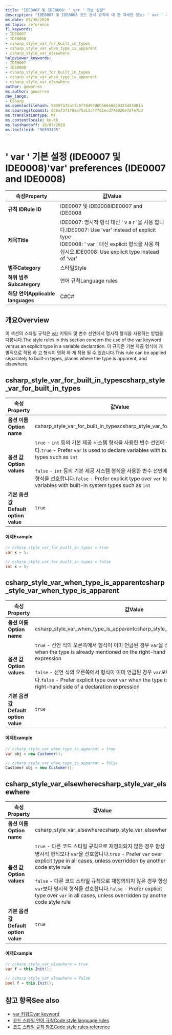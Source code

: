 ```yaml
---
title: "IDE0007 및 IDE0008: ' var ' 기본 설정"
description: "IDE0007 및 IDE0008 코드 분석 규칙에 대 한 자세한 정보: ' var ' 기본 설정"
ms.date: 09/30/2020
ms.topic: reference
f1_keywords:
- IDE0007
- IDE0008
- csharp_style_var_for_built_in_types
- csharp_style_var_when_type_is_apparent
- csharp_style_var_elsewhere
helpviewer_keywords:
- IDE0007
- IDE0008
- csharp_style_var_for_built_in_types
- csharp_style_var_when_type_is_apparent
- csharp_style_var_elsewhere
author: gewarren
ms.author: gewarren
dev_langs:
- CSharp
ms.openlocfilehash: 98597a75a1fc0f78497d6b566e8d29323d83401a
ms.sourcegitcommit: 636af37170ae75a11c4f7d1ecd770820e7dfe7bd
ms.translationtype: MT
ms.contentlocale: ko-KR
ms.lasthandoff: 10/07/2020
ms.locfileid: "96593195"
---
```

# <a name="var-preferences-ide0007-and-ide0008"></a><span data-ttu-id="cd0b7-103">' var ' 기본 설정 (IDE0007 및 IDE0008)</span><span class="sxs-lookup"><span data-stu-id="cd0b7-103">'var' preferences (IDE0007 and IDE0008)</span></span>

|<span data-ttu-id="cd0b7-104">속성</span><span class="sxs-lookup"><span data-stu-id="cd0b7-104">Property</span></span>|<span data-ttu-id="cd0b7-105">값</span><span class="sxs-lookup"><span data-stu-id="cd0b7-105">Value</span></span>|
|-|-|
| <span data-ttu-id="cd0b7-106">**규칙 ID**</span><span class="sxs-lookup"><span data-stu-id="cd0b7-106">**Rule ID**</span></span> | <span data-ttu-id="cd0b7-107">IDE0007 및 IDE0008</span><span class="sxs-lookup"><span data-stu-id="cd0b7-107">IDE0007 and IDE0008</span></span> |
| <span data-ttu-id="cd0b7-108">**제목**</span><span class="sxs-lookup"><span data-stu-id="cd0b7-108">**Title**</span></span> | <span data-ttu-id="cd0b7-109">IDE0007: 명시적 형식 대신 ' v a r '을 사용 합니다.</span><span class="sxs-lookup"><span data-stu-id="cd0b7-109">IDE0007: Use 'var' instead of explicit type</span></span><br/> <span data-ttu-id="cd0b7-110">IDE0008: ' var ' 대신 explicit 형식을 사용 하십시오.</span><span class="sxs-lookup"><span data-stu-id="cd0b7-110">IDE0008: Use explicit type instead of 'var'</span></span> |
| <span data-ttu-id="cd0b7-111">**범주**</span><span class="sxs-lookup"><span data-stu-id="cd0b7-111">**Category**</span></span> | <span data-ttu-id="cd0b7-112">스타일</span><span class="sxs-lookup"><span data-stu-id="cd0b7-112">Style</span></span> |
| <span data-ttu-id="cd0b7-113">**하위 범주**</span><span class="sxs-lookup"><span data-stu-id="cd0b7-113">**Subcategory**</span></span> | <span data-ttu-id="cd0b7-114">언어 규칙</span><span class="sxs-lookup"><span data-stu-id="cd0b7-114">Language rules</span></span> |
| <span data-ttu-id="cd0b7-115">**해당 언어**</span><span class="sxs-lookup"><span data-stu-id="cd0b7-115">**Applicable languages**</span></span> | <span data-ttu-id="cd0b7-116">C#</span><span class="sxs-lookup"><span data-stu-id="cd0b7-116">C#</span></span> |

## <a name="overview"></a><span data-ttu-id="cd0b7-117">개요</span><span class="sxs-lookup"><span data-stu-id="cd0b7-117">Overview</span></span>

<span data-ttu-id="cd0b7-118">이 섹션의 스타일 규칙은 [var](../../../csharp/language-reference/keywords/var.md) 키워드 및 변수 선언에서 명시적 형식을 사용하는 방법을 다룹니다.</span><span class="sxs-lookup"><span data-stu-id="cd0b7-118">The style rules in this section concern the use of the [var](../../../csharp/language-reference/keywords/var.md) keyword versus an explicit type in a variable declaration.</span></span> <span data-ttu-id="cd0b7-119">이 규칙은 기본 제공 형식에 개별적으로 적용 하 고 형식이 명확 하 게 적용 될 수 있습니다.</span><span class="sxs-lookup"><span data-stu-id="cd0b7-119">This rule can be applied separately to built-in types, places where the type is apparent, and elsewhere.</span></span>

## <a name="csharp_style_var_for_built_in_types"></a><span data-ttu-id="cd0b7-120">csharp_style_var_for_built_in_types</span><span class="sxs-lookup"><span data-stu-id="cd0b7-120">csharp_style_var_for_built_in_types</span></span>

|<span data-ttu-id="cd0b7-121">속성</span><span class="sxs-lookup"><span data-stu-id="cd0b7-121">Property</span></span>|<span data-ttu-id="cd0b7-122">값</span><span class="sxs-lookup"><span data-stu-id="cd0b7-122">Value</span></span>|
|-|-|
| <span data-ttu-id="cd0b7-123">**옵션 이름**</span><span class="sxs-lookup"><span data-stu-id="cd0b7-123">**Option name**</span></span> | <span data-ttu-id="cd0b7-124">csharp_style_var_for_built_in_types</span><span class="sxs-lookup"><span data-stu-id="cd0b7-124">csharp_style_var_for_built_in_types</span></span> |
| <span data-ttu-id="cd0b7-125">**옵션 값**</span><span class="sxs-lookup"><span data-stu-id="cd0b7-125">**Option values**</span></span> | <span data-ttu-id="cd0b7-126">`true` - `int` 등의 기본 제공 시스템 형식을 사용한 변수 선언에 `var`을 사용합니다.</span><span class="sxs-lookup"><span data-stu-id="cd0b7-126">`true` - Prefer `var` is used to declare variables with built-in system types such as `int`</span></span><br /><br /><span data-ttu-id="cd0b7-127">`false` - `int` 등의 기본 제공 시스템 형식을 사용한 변수 선언에 `var`보다 명시적 형식을 선호합니다.</span><span class="sxs-lookup"><span data-stu-id="cd0b7-127">`false` - Prefer explicit type over `var` to declare variables with built-in system types such as `int`</span></span> |
| <span data-ttu-id="cd0b7-128">**기본 옵션 값**</span><span class="sxs-lookup"><span data-stu-id="cd0b7-128">**Default option value**</span></span> | `true` |

#### <a name="example"></a><span data-ttu-id="cd0b7-129">예제</span><span class="sxs-lookup"><span data-stu-id="cd0b7-129">Example</span></span>

```csharp
// csharp_style_var_for_built_in_types = true
var x = 5;

// csharp_style_var_for_built_in_types = false
int x = 5;
```

## <a name="csharp_style_var_when_type_is_apparent"></a><span data-ttu-id="cd0b7-130">csharp_style_var_when_type_is_apparent</span><span class="sxs-lookup"><span data-stu-id="cd0b7-130">csharp_style_var_when_type_is_apparent</span></span>

|<span data-ttu-id="cd0b7-131">속성</span><span class="sxs-lookup"><span data-stu-id="cd0b7-131">Property</span></span>|<span data-ttu-id="cd0b7-132">값</span><span class="sxs-lookup"><span data-stu-id="cd0b7-132">Value</span></span>|
|-|-|
| <span data-ttu-id="cd0b7-133">**옵션 이름**</span><span class="sxs-lookup"><span data-stu-id="cd0b7-133">**Option name**</span></span> | <span data-ttu-id="cd0b7-134">csharp_style_var_when_type_is_apparent</span><span class="sxs-lookup"><span data-stu-id="cd0b7-134">csharp_style_var_when_type_is_apparent</span></span> |
| <span data-ttu-id="cd0b7-135">**옵션 값**</span><span class="sxs-lookup"><span data-stu-id="cd0b7-135">**Option values**</span></span> | <span data-ttu-id="cd0b7-136">`true` - 선언 식의 오른쪽에서 형식이 이미 언급된 경우 `var`을 선호합니다.</span><span class="sxs-lookup"><span data-stu-id="cd0b7-136">`true` - Prefer `var` when the type is already mentioned on the right-hand side of a declaration expression</span></span><br /><br /><span data-ttu-id="cd0b7-137">`false` - 선언 식의 오른쪽에서 형식이 이미 언급된 경우 `var`보다 명시적 형식을 선호합니다.</span><span class="sxs-lookup"><span data-stu-id="cd0b7-137">`false` - Prefer explicit type over `var` when the type is already mentioned on the right-hand side of a declaration expression</span></span> |
| <span data-ttu-id="cd0b7-138">**기본 옵션 값**</span><span class="sxs-lookup"><span data-stu-id="cd0b7-138">**Default option value**</span></span> | `true` |

#### <a name="example"></a><span data-ttu-id="cd0b7-139">예제</span><span class="sxs-lookup"><span data-stu-id="cd0b7-139">Example</span></span>

```csharp
// csharp_style_var_when_type_is_apparent = true
var obj = new Customer();

// csharp_style_var_when_type_is_apparent = false
Customer obj = new Customer();
```

## <a name="csharp_style_var_elsewhere"></a><span data-ttu-id="cd0b7-140">csharp_style_var_elsewhere</span><span class="sxs-lookup"><span data-stu-id="cd0b7-140">csharp_style_var_elsewhere</span></span>

|<span data-ttu-id="cd0b7-141">속성</span><span class="sxs-lookup"><span data-stu-id="cd0b7-141">Property</span></span>|<span data-ttu-id="cd0b7-142">값</span><span class="sxs-lookup"><span data-stu-id="cd0b7-142">Value</span></span>|
|-|-|
| <span data-ttu-id="cd0b7-143">**옵션 이름**</span><span class="sxs-lookup"><span data-stu-id="cd0b7-143">**Option name**</span></span> | <span data-ttu-id="cd0b7-144">csharp_style_var_elsewhere</span><span class="sxs-lookup"><span data-stu-id="cd0b7-144">csharp_style_var_elsewhere</span></span> |
| <span data-ttu-id="cd0b7-145">**옵션 값**</span><span class="sxs-lookup"><span data-stu-id="cd0b7-145">**Option values**</span></span> | <span data-ttu-id="cd0b7-146">`true` - 다른 코드 스타일 규칙으로 재정의되지 않은 경우 항상 명시적 형식보다 `var`을 선호합니다.</span><span class="sxs-lookup"><span data-stu-id="cd0b7-146">`true` - Prefer `var` over explicit type in all cases, unless overridden by another code style rule</span></span><br /><br /><span data-ttu-id="cd0b7-147">`false` - 다른 코드 스타일 규칙으로 재정의되지 않은 경우 항상 `var`보다 명시적 형식을 선호합니다.</span><span class="sxs-lookup"><span data-stu-id="cd0b7-147">`false` - Prefer explicit type over `var` in all cases, unless overridden by another code style rule</span></span> |
| <span data-ttu-id="cd0b7-148">**기본 옵션 값**</span><span class="sxs-lookup"><span data-stu-id="cd0b7-148">**Default option value**</span></span> | `true` |

#### <a name="example"></a><span data-ttu-id="cd0b7-149">예제</span><span class="sxs-lookup"><span data-stu-id="cd0b7-149">Example</span></span>

```csharp
// csharp_style_var_elsewhere = true
var f = this.Init();

// csharp_style_var_elsewhere = false
bool f = this.Init();
```

## <a name="see-also"></a><span data-ttu-id="cd0b7-150">참고 항목</span><span class="sxs-lookup"><span data-stu-id="cd0b7-150">See also</span></span>

- [<span data-ttu-id="cd0b7-151">var 키워드</span><span class="sxs-lookup"><span data-stu-id="cd0b7-151">var keyword</span></span>](../../../csharp/language-reference/keywords/var.md)
- [<span data-ttu-id="cd0b7-152">코드 스타일 언어 규칙</span><span class="sxs-lookup"><span data-stu-id="cd0b7-152">Code style language rules</span></span>](language-rules.md)
- [<span data-ttu-id="cd0b7-153">코드 스타일 규칙 참조</span><span class="sxs-lookup"><span data-stu-id="cd0b7-153">Code style rules reference</span></span>](index.md)
